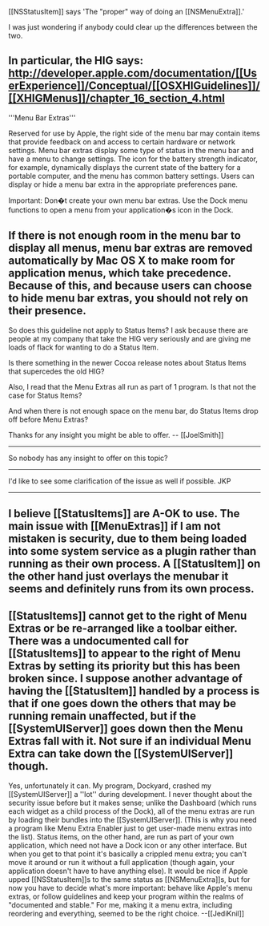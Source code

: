 

[[NSStatusItem]] says 'The "proper" way of doing an [[NSMenuExtra]].'

I was just wondering if anybody could clear up the differences between the two.

In particular, the HIG says:
http://developer.apple.com/documentation/[[UserExperience]]/Conceptual/[[OSXHIGuidelines]]/[[XHIGMenus]]/chapter_16_section_4.html
----
'''Menu Bar Extras'''

Reserved for use by Apple, the right side of the menu bar may contain items that provide feedback on and access to certain hardware or network settings. Menu bar extras display some type of status in the menu bar and have a menu to change settings. The icon for the battery strength indicator, for example, dynamically displays the current state of the battery for a portable computer, and the menu has common battery settings. Users can display or hide a menu bar extra in the appropriate preferences pane.

Important: Don�t create your own menu bar extras. Use the Dock menu functions to open a menu from your application�s icon in the Dock.

If there is not enough room in the menu bar to display all menus, menu bar extras are removed automatically by Mac OS X to make room for application menus, which take precedence. Because of this, and because users can choose to hide menu bar extras, you should not rely on their presence.
----

So does this guideline not apply to Status Items?  I ask because there are people at my company that take the HIG very seriously and are giving me loads of flack for wanting to do a Status Item.

Is there something in the newer Cocoa release notes about Status Items that supercedes the old HIG?

Also, I read that the Menu Extras all run as part of 1 program.  Is that not the case for Status Items?

And when there is not enough space on the menu bar, do Status Items drop off before Menu Extras?

Thanks for any insight you might be able to offer. -- [[JoelSmith]]

----
So nobody has any insight to offer on this topic?

----

I'd like to see some clarification of the issue as well if possible.  JKP

----

I believe [[StatusItems]] are A-OK to use. The main issue with [[MenuExtras]] if I am not mistaken is security, due to them being loaded into some system service as a plugin rather than running as their own process. A [[StatusItem]] on the other hand just overlays the menubar it seems and definitely runs from its own process.
----
[[StatusItems]] cannot get to the right of Menu Extras or be re-arranged like a toolbar either. There was a undocumented call for [[StatusItems]] to appear to the right of Menu Extras by setting its priority but this has been broken since. I suppose another advantage of having the [[StatusItem]] handled by a process is that if one goes down the others that may be running remain unaffected, but if the [[SystemUIServer]] goes down then the Menu Extras fall with it. Not sure if an individual Menu Extra can take down the [[SystemUIServer]] though.
----
Yes, unfortunately it can. My program, Dockyard, crashed my [[SystemUIServer]] a ''lot'' during development. I never thought about the security issue before but it makes sense; unlike the Dashboard (which runs each widget as a child process of the Dock), all of the menu extras are run by loading their bundles into the [[SystemUIServer]]. (This is why you need a program like Menu Extra Enabler just to get user-made menu extras into the list). Status items, on the other hand, are run as part of your own application, which need not have a Dock icon or any other interface. But when you get to that point it's basically a crippled menu extra; you can't move it around or run it without a full application (though again, your application doesn't have to have anything else). It would be nice if Apple upped [[NSStatusItem]]<nowiki/>s to the same status as [[NSMenuExtra]]<nowiki/>s, but for now you have to decide what's more important: behave like Apple's menu extras, or follow guidelines and keep your program within the realms of "documented and stable." For me, making it a menu extra, including reordering and everything, seemed to be the right choice. --[[JediKnil]]